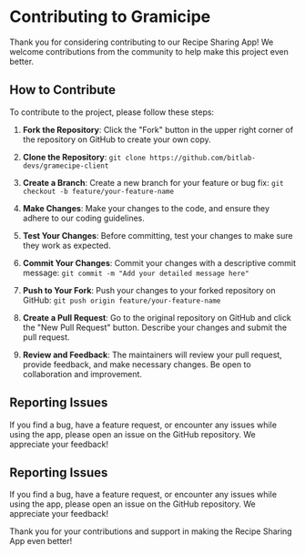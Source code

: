 # Contributing to Gramicipe

Thank you for considering contributing to our Recipe Sharing App! We welcome contributions from the community to help make this project even better.

## How to Contribute

To contribute to the project, please follow these steps:

1. **Fork the Repository**: Click the "Fork" button in the upper right corner of the repository on GitHub to create your own copy.

2. **Clone the Repository**: `git clone https://github.com/bitlab-devs/gramecipe-client`

3. **Create a Branch**: Create a new branch for your feature or bug fix: `git checkout -b feature/your-feature-name`

4. **Make Changes**: Make your changes to the code, and ensure they adhere to our coding guidelines.

5. **Test Your Changes**: Before committing, test your changes to make sure they work as expected.

6. **Commit Your Changes**: Commit your changes with a descriptive commit message: `git commit -m "Add your detailed message here"`

7. **Push to Your Fork**: Push your changes to your forked repository on GitHub: `git push origin feature/your-feature-name`


8. **Create a Pull Request**: Go to the original repository on GitHub and click the "New Pull Request" button. Describe your changes and submit the pull request.

9. **Review and Feedback**: The maintainers will review your pull request, provide feedback, and make necessary changes. Be open to collaboration and improvement.

## Reporting Issues

If you find a bug, have a feature request, or encounter any issues while using the app, please open an issue on the GitHub repository. We appreciate your feedback!

## Reporting Issues

If you find a bug, have a feature request, or encounter any issues while using the app, please open an issue on the GitHub repository. We appreciate your feedback!

Thank you for your contributions and support in making the Recipe Sharing App even better!
